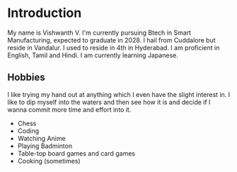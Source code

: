 # Introduction

My name is Vishwanth V. I'm currently pursuing Btech in Smart Manufacturing, expected to graduate in 2028. I hail from Cuddalore but reside in Vandalur. I used to reside in 4th in Hyderabad. I am proficient in English, Tamil and Hindi. I am currently learning Japanese.

## Hobbies

I like trying my hand out at anything which I even have the slight interest in. I like to dip myself into the waters and then see how it is and decide if I wanna commit more time and effort into it.

- Chess
- Coding
- Watching Anime
- Playing Badminton
- Table-top board games and card games
- Cooking (sometimes) 